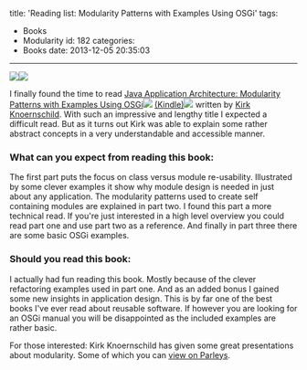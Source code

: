 title: 'Reading list: Modularity Patterns with Examples Using OSGi'
tags:
  - Books
  - Modularity
id: 182
categories:
  - Books
date: 2013-12-05 20:35:03
---

[![](http://ws-na.amazon-adsystem.com/widgets/q?_encoding=UTF8&ASIN=0321247132&Format=_SL160_&ID=AsinImage&MarketPlace=US&ServiceVersion=20070822&WS=1&tag=solisynt-20)](http://www.amazon.com/gp/product/0321247132/ref=as_li_tf_il?ie=UTF8&camp=1789&creative=9325&creativeASIN=0321247132&linkCode=as2&tag=solisynt-20)![](http://ir-na.amazon-adsystem.com/e/ir?t=solisynt-20&l=as2&o=1&a=0321247132)

I finally found the time to read [Java Application Architecture: Modularity Patterns with Examples Using OSGi](http://www.amazon.com/gp/product/0321247132/ref=as_li_tf_tl?ie=UTF8&camp=1789&creative=9325&creativeASIN=0321247132&linkCode=as2&tag=solisynt-20)![](http://ir-na.amazon-adsystem.com/e/ir?t=solisynt-20&l=as2&o=1&a=0321247132) [(Kindle)](http://www.amazon.com/gp/product/B007KOGS5U/ref=as_li_tf_tl?ie=UTF8&camp=1789&creative=9325&creativeASIN=B007KOGS5U&linkCode=as2&tag=solisynt-20)![](http://ir-na.amazon-adsystem.com/e/ir?t=solisynt-20&l=as2&o=1&a=B007KOGS5U)  written by [Kirk Knoernschild](http://techdistrict.kirkk.com/).
With such an impressive and lengthy title I expected a difficult read. But as it turns out Kirk was able to explain some rather abstract concepts in a very understandable and accessible manner.

### What can you expect from reading this book:

The first part puts the focus on class versus module re-usability. Illustrated by some clever examples it show why module design is needed in just about any application. The modularity patterns used to create self containing modules are explained in part two. I found this part a more technical read. If you're just interested in a high level overview you could read part one and use part two as a reference. And finally in part three there are some basic OSGi examples.

### Should you read this book:

I actually had fun reading this book. Mostly because of the clever refactoring examples used in part one. And as an added bonus I gained some new insights in application design. This is by far one of the best books I've ever read about reusable software. If however you are looking for an OSGi manual you will be disappointed as the included examples are rather basic. 

For those interested: Kirk Knoernschild has given some great presentations about modularity. Some of which you can [view on Parleys](http://parleys.com/speaker/514892160364bc17fc56ad6a).